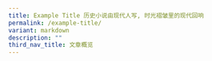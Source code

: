 ```yaml
---
title: Example Title 历史小说由现代人写, 时光褶皱里的现代回响
permalink: /example-title/
variant: markdown
description: ""
third_nav_title: 文章概览
---
```

